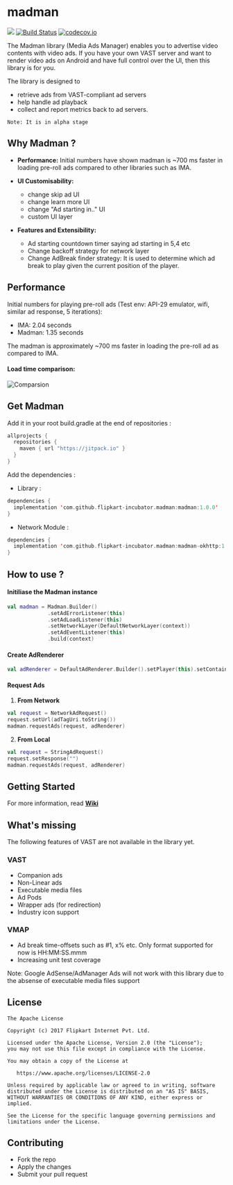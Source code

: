# madman

[![](https://jitpack.io/v/flipkart-incubator/madman-android.svg)](https://jitpack.io/#flipkart-incubator/madman-android)
[![Build Status](https://travis-ci.org/flipkart-incubator/madman-android.svg?branch=master)](https://travis-ci.org/flipkart-incubator/madman-android) 
[![codecov.io](https://codecov.io/github/flipkart-incubator/madman-android/branch/master/graph/badge.svg)](https://codecov.io/github/flipkart-incubator/madman-android)

The Madman library (Media Ads Manager) enables you to advertise video contents with video ads. If you have your own VAST server and want to render video ads on Android and have full control over the UI, then this library is for you.

The library is designed to 

* retrieve ads from VAST-compliant ad servers
* help handle ad playback
* collect and report metrics back to ad servers.

`Note: It is in alpha stage`

## Why Madman ?

* <b>Performance:</b> Initial numbers have shown madman is ~700 ms faster in loading pre-roll ads compared to other libraries such as IMA.
  
* <b>UI Customisability:</b>

  * change skip ad UI
  * change learn more UI
  * change "Ad starting in.." UI
  * custom UI layer
  
* <b>Features and Extensibility:</b> 

  * Ad starting countdown timer saying ad starting in 5,4 etc
  * Change backoff strategy for network layer
  * Change AdBreak finder strategy: It is used to determine which ad break to play given the current position of the player.


## Performance

Initial numbers for playing pre-roll ads (Test env: API-29 emulator, wifi, similar ad response, 5 iterations):

  * IMA: 2.04 seconds
  * Madman: 1.35 seconds

The madman is approximately ~700 ms faster in loading the pre-roll ad as compared to IMA.

#### Load time comparison: 

![Comparsion](https://github.com/flipkart-incubator/madman-android/blob/master/files/comparison.gif)


## Get Madman

Add it in your root build.gradle at the end of repositories :
```kotlin
allprojects {
  repositories {
    maven { url "https://jitpack.io" }
  }
}
```

Add the dependencies :

* Library :
```kotlin
dependencies {
  implementation 'com.github.flipkart-incubator.madman:madman:1.0.0'
}
```

* Network Module :
```kotlin
dependencies {
  implementation 'com.github.flipkart-incubator.madman:madman-okhttp:1.0.0'
}
```

## How to use ?

#### Initiliase the Madman instance 
```kotlin
val madman = Madman.Builder()
             .setAdErrorListener(this)
             .setAdLoadListener(this)
             .setNetworkLayer(DefaultNetworkLayer(context))
             .setAdEventListener(this)
             .build(context)
```

#### Create AdRenderer
```kotlin
val adRenderer = DefaultAdRenderer.Builder().setPlayer(this).setContainer(adViewGroup).build(null)
```

#### Request Ads

1. <b>From Network</b>
```kotlin
val request = NetworkAdRequest()
request.setUrl(adTagUri.toString())
madman.requestAds(request, adRenderer)
```

2. <b>From Local</b>
```kotlin
val request = StringAdRequest()
request.setResponse("")
madman.requestAds(request, adRenderer)
```


## Getting Started

For more information, read <b>[Wiki](https://github.com/flipkart-incubator/madman-android/wiki)</b>


## What's missing

The following features of VAST are not available in the library yet.

### VAST
* Companion ads
* Non-Linear ads
* Executable media files
* Ad Pods
* Wrapper ads (for redirection)
* Industry icon support

### VMAP
* Ad break time-offsets such as #1, x% etc. Only format supported for now is HH:MM:SS.mmm
* Increasing unit test coverage

Note: Google AdSense/AdManager Ads will not work with this library due to the absense of executable media files support


## License

    The Apache License
    
    Copyright (c) 2017 Flipkart Internet Pvt. Ltd.
    
    Licensed under the Apache License, Version 2.0 (the "License"); 
    you may not use this file except in compliance with the License.
    
    You may obtain a copy of the License at

       https://www.apache.org/licenses/LICENSE-2.0 
       
    Unless required by applicable law or agreed to in writing, software 
    distributed under the License is distributed on an "AS IS" BASIS,
    WITHOUT WARRANTIES OR CONDITIONS OF ANY KIND, either express or implied.
    
    See the License for the specific language governing permissions and 
    limitations under the License.

## Contributing

* Fork the repo
* Apply the changes
* Submit your pull request
